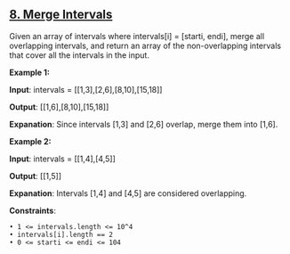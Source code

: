 <h2><a href="https://leetcode.com/problems/merge-intervals/description/">8. Merge Intervals</a></h2>

Given an array of intervals where intervals[i] = [starti, endi], merge all overlapping intervals, and return an array of the non-overlapping intervals that cover all the intervals in the input.

**Example 1:**

**Input**: intervals = [[1,3],[2,6],[8,10],[15,18]]

**Output**: [[1,6],[8,10],[15,18]]

**Expanation**: Since intervals [1,3] and [2,6] overlap, merge them into [1,6].


**Example 2:**

**Input**: intervals = [[1,4],[4,5]]

**Output**: [[1,5]]

**Expanation**: Intervals [1,4] and [4,5] are considered overlapping.


**Constraints**:

    • 1 <= intervals.length <= 10^4
    • intervals[i].length == 2
    • 0 <= starti <= endi <= 104



